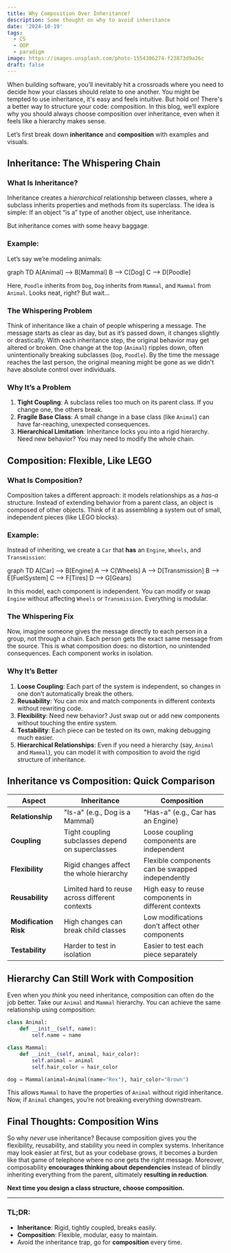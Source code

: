 ```yaml
---
title: Why Composition Over Inheritance?
description: Some thought on why to avoid inheritance
date: '2024-10-19'
tags:
  - CS
  - OOP
  - paradigm
image: https://images.unsplash.com/photo-1554306274-f23873d9a26c
draft: false
---
```


<script>
  import Mermaid from '$lib/components/markdown/mermaid.svelte';
</script>


When building software, you’ll inevitably hit a crossroads where you need to decide how your classes should relate to one another. You might be tempted to use inheritance, it's easy and feels intuitive. But hold on! There's a better way to structure your code: composition. In this blog, we’ll explore why you should always choose composition over inheritance, even when it feels like a hierarchy makes sense.

Let’s first break down **inheritance** and **composition** with examples and visuals.

## Inheritance: The Whispering Chain

### What Is Inheritance?

Inheritance creates a *hierarchical* relationship between classes, where a subclass inherits properties and methods from its superclass. The idea is simple: If an object “is a” type of another object, use inheritance.

But inheritance comes with some heavy baggage.

### Example: 

Let’s say we’re modeling animals:


<Mermaid height="300">
graph TD
    A[Animal] --> B[Mammal]
    B --> C[Dog]
    C --> D[Poodle]
</Mermaid>

Here, `Poodle` inherits from `Dog`, `Dog` inherits from `Mammal`, and `Mammal` from `Animal`. Looks neat, right? But wait...

### The Whispering Problem

Think of inheritance like a chain of people whispering a message. The message starts as clear as day, but as it’s passed down, it changes slightly or drastically. With each inheritance step, the original behavior may get altered or broken. One change at the top (`Animal`) ripples down, often unintentionally breaking subclasses (`Dog`, `Poodle`). By the time the message reaches the last person, the original meaning might be gone as we didn't have absolute control over individuals.

### Why It’s a Problem

1. **Tight Coupling**: A subclass relies too much on its parent class. If you change one, the others break.
2. **Fragile Base Class**: A small change in a base class (like `Animal`) can have far-reaching, unexpected consequences.
3. **Hierarchical Limitation**: Inheritance locks you into a rigid hierarchy. Need new behavior? You may need to modify the whole chain.

## Composition: Flexible, Like LEGO

### What Is Composition?

Composition takes a different approach: it models relationships as a *has-a* structure. Instead of extending behavior from a parent class, an object is composed of other objects. Think of it as assembling a system out of small, independent pieces (like LEGO blocks).

### Example: 

Instead of inheriting, we create a `Car` that **has** an `Engine`, `Wheels`, and `Transmission`:


<Mermaid height="300">
graph TD
    A[Car] --> B[Engine]
    A --> C[Wheels]
    A --> D[Transmission]
    B --> E[FuelSystem]
    C --> F[Tires]
    D --> G[Gears]
</Mermaid>

In this model, each component is independent. You can modify or swap `Engine` without affecting `Wheels` or `Transmission`. Everything is modular.

### The Whispering Fix

Now, imagine someone gives the message directly to each person in a group, not through a chain. Each person gets the exact same message from the source. This is what composition does: no distortion, no unintended consequences. Each component works in isolation.

### Why It’s Better

1. **Loose Coupling**: Each part of the system is independent, so changes in one don’t automatically break the others.
2. **Reusability**: You can mix and match components in different contexts without rewriting code.
3. **Flexibility**: Need new behavior? Just swap out or add new components without touching the entire system.
4. **Testability**: Each piece can be tested on its own, making debugging much easier.
5. **Hierarchical Relationships**: Even if you need a hierarchy (say, `Animal` and `Mammal`), you can model it with composition to avoid the rigid structure of inheritance.

## Inheritance vs Composition: Quick Comparison

| **Aspect**              | **Inheritance**                                    | **Composition**                                     |
|-------------------------|----------------------------------------------------|-----------------------------------------------------|
| **Relationship**         | "Is-a" (e.g., Dog is a Mammal)                     | "Has-a" (e.g., Car has an Engine)                   |
| **Coupling**             | Tight coupling subclasses depend on superclasses   | Loose coupling components are independent           |
| **Flexibility**          | Rigid changes affect the whole hierarchy           | Flexible components can be swapped independently    |
| **Reusability**          | Limited hard to reuse across different contexts    | High easy to reuse components in different contexts |
| **Modification Risk**    | High changes can break child classes               | Low modifications don’t affect other components     |
| **Testability**          | Harder to test in isolation                        | Easier to test each piece separately                |

## Hierarchy Can Still Work with Composition

Even when you *think* you need inheritance, composition can often do the job better. Take our `Animal` and `Mammal` hierarchy. You can achieve the same relationship using composition:

```python
class Animal:
    def __init__(self, name):
        self.name = name

class Mammal:
    def __init__(self, animal, hair_color):
        self.animal = animal
        self.hair_color = hair_color

dog = Mammal(animal=Animal(name="Rex"), hair_color="Brown")
```

This allows `Mammal` to have the properties of `Animal` without rigid inheritance. Now, if `Animal` changes, you’re not breaking everything downstream.

## Final Thoughts: Composition Wins

So why *never* use inheritance? Because composition gives you the flexibility, reusability, and stability you need in complex systems. Inheritance may look easier at first, but as your codebase grows, it becomes a burden like that game of telephone where no one gets the right message. Moreover, composability **encourages thinking about dependencies** instead of blindly inheriting everything from the parent, ultimately **resulting in reduction**.

**Next time you design a class structure, choose composition.**

---

### TL;DR:
- **Inheritance**: Rigid, tightly coupled, breaks easily.
- **Composition**: Flexible, modular, easy to maintain.
- Avoid the inheritance trap, go for **composition** every time.
